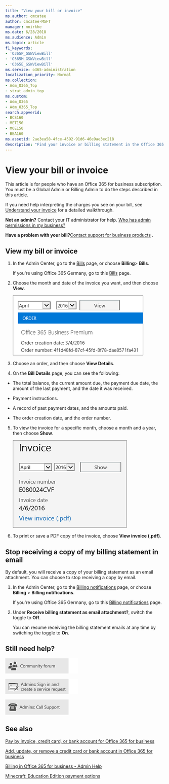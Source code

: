 ```yaml
---
title: "View your bill or invoice"
ms.author: cmcatee
author: cmcatee-MSFT
manager: mnirkhe
ms.date: 6/28/2018
ms.audience: Admin
ms.topic: article
f1_keywords:
- 'O365P_GSWViewBill'
- 'O365M_GSWViewBill'
- 'O365E_GSWViewBill'
ms.service: o365-administration
localization_priority: Normal
ms.collection:
- Adm_O365_Top
- strat_admin_top
ms.custom:
- Adm_O365
- Adm_O365_Top
search.appverid:
- BCS160
- MET150
- MOE150
- BEA160
ms.assetid: 2ae3ea58-4fce-4592-91d6-46e9ae3ec218
description: "Find your invoice or billing statement in the Office 365 admin center. You can also save and print a copy of your bill. "
---
```


# View your bill or invoice

This article is for people who have an Office 365 for business subscription. You must be a Global Admin or Billing Admin to do the steps described in this article.
  
If you need help interpreting the charges you see on your bill, see [Understand your invoice](understand-your-invoice.md) for a detailed walkthrough. 
  
 **Not an admin?** Contact your IT administrator for help. [Who has admin permissions in my business?](../admin-overview/admin-overview.md#bkmk_admin)
  
 **Have a problem with your bill?**[Contact support for business products](../contact-support-for-business-products.md) . 
  
## View my bill or invoice
<a name="BKMK_viewmybill"> </a>

1. In the Admin Center, go to the [Bills](https://go.microsoft.com/fwlink/p/?linkid=848039) page, or choose **Billing**\> **Bills**.
    
    If you're using Office 365 Germany, go to this [Bills](https://go.microsoft.com/fwlink/p/?linkid=848040) page. 
    
2. Choose the month and date of the invoice you want, and then choose **View**.
    
    ![Screen shot of the Bills page in the Office 365 Admin Center.](../media/93e9bd66-b09a-4f68-b4bd-b2d87fde78d1.png)
  
3. Choose an order, and then choose **View Details**.
    
4. On the **Bill Details** page, you can see the following: 
    
  - The total balance, the current amount due, the payment due date, the amount of the last payment, and the date it was received.
    
  - Payment instructions.
    
  - A record of past payment dates, and the amounts paid.
    
  - The order creation date, and the order number.
    
5. To view the invoice for a specific month, choose a month and a year, then choose **Show**.
    
    ![Screen shot of the Invoice section of the Bill Details page in the Office 365 Admin Center.](../media/ef920095-f581-4d1a-bf92-a007c8fe7121.png)
  
6. To print or save a PDF copy of the invoice, choose **View invoice (,pdf)**.
    
## Stop receiving a copy of my billing statement in email
<a name="BKMK_emailPDF"> </a>

By default, you will receive a copy of your billing statement as an email attachment. You can choose to stop receiving a copy by email.
  
1. In the Admin Center, go to the [Billing notifications](https://go.microsoft.com/fwlink/p/?linkid=853212) page, or choose **Billing** \> **Billing notifications**.
    
    If you're using Office 365 Germany, go to this [Billing notifications](https://go.microsoft.com/fwlink/p/?linkid=853213) page. 
    
2. Under **Receive billing statement as email attachment?**, switch the toggle to **Off**.
    
    You can resume receiving the billing statement emails at any time by switching the toggle to **On**.
    
## Still need help?
<a name="BKMK_ContactSupport"> </a>

[![Get help from the Office 365 community forums](../media/12a746cc-184b-4288-908c-f718ce9c4ba5.png)](https://go.microsoft.com/fwlink/p/?LinkId=518605)
  
[![Admins: Sign in and create a service request](../media/10862798-181d-47a5-ae4f-3f8d5a2874d4.png)]( https://go.microsoft.com/fwlink/p/?LinkId=519124)
  
[![Admins: Call Support](../media/9f262e67-e8c9-4fc0-85c2-b3f4cfbc064e.png)](https://go.microsoft.com/fwlink/p/?LinkID=518322)
  
## See also
<a name="BKMK_ContactSupport"> </a>

[Pay by invoice, credit card, or bank account for Office 365 for business](pay-for-your-subscription.md)
  
[Add, update, or remove a credit card or bank account in Office 365 for business](add-update-or-remove-credit-card-or-bank-account.md)
  
[Billing in Office 365 for business - Admin Help](subscriptions-and-billing.md)
  
[Minecraft: Education Edition payment options](https://go.microsoft.com/fwlink/p/?linkid=838761)

